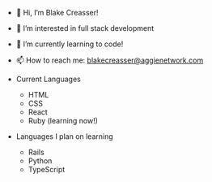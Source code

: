 - 👋 Hi, I’m Blake Creasser!
- 👀 I’m interested in full stack development
- 🌱 I’m currently learning to code!
- 📫 How to reach me: blakecreasser@aggienetwork.com


- Current Languages
  - HTML
  - CSS
  - React
  - Ruby (learning now!)

- Languages I plan on learning
  - Rails
  - Python
  - TypeScript
  
 
<!---
Creasser/Creasser is a ✨ special ✨ repository because its `README.md` (this file) appears on your GitHub profile.
You can click the Preview link to take a look at your changes.
--->
